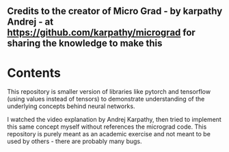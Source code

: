 ## Credits to the creator of Micro Grad - by karpathy Andrej - at https://github.com/karpathy/micrograd for sharing the knowledge to make this

# Contents
This repository is smaller version of libraries like pytorch and tensorflow (using values instead of tensors) to demonstrate understanding of the underlying concepts behind neural networks.

I watched the video explanation by Andrej Karpathy, then tried to implement this same concept myself without references the micrograd code. This repository is purely meant as an academic exercise and not meant to be used by others - there are probably many bugs.

